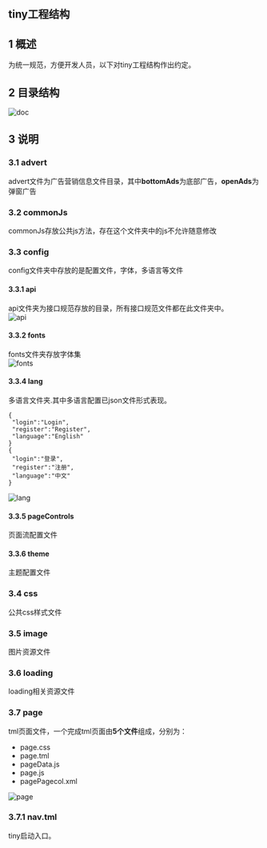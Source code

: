 ## tiny工程结构 

## 1 概述  
为统一规范，方便开发人员，以下对tiny工程结构作出约定。

## 2 目录结构    
![doc](/tml-doc.png) 

## 3 说明  
### 3.1 advert   
advert文件为广告营销信息文件目录，其中**bottomAds**为底部广告，**openAds**为弹窗广告  
### 3.2 commonJs  
commonJs存放公共js方法，存在这个文件夹中的js不允许随意修改  
### 3.3 config  
config文件夹中存放的是配置文件，字体，多语言等文件  
#### 3.3.1 api  
api文件夹为接口规范存放的目录，所有接口规范文件都在此文件夹中。  
![api](/tml-doc-api.jpg) 
#### 3.3.2 fonts  
fonts文件夹存放字体集  
![fonts](/tml-doc-fonts.jpg) 
#### 3.3.4 lang 
多语言文件夹.其中多语言配置已json文件形式表现。
  
 ```
 {
  "login":"Login",
  "register":"Register",
  "language":"English"
}
{
  "login":"登录",
  "register":"注册",
  "language":"中文"
}
 ```   
 ![lang](/tml-doc-lang.jpg) 
  
#### 3.3.5 pageControls
页面流配置文件    
#### 3.3.6 theme  
主题配置文件    
### 3.4 css 
公共css样式文件  
### 3.5 image  
图片资源文件  
### 3.6 loading  
loading相关资源文件  
### 3.7 page  
tml页面文件，一个完成tml页面由**5个文件**组成，分别为：  

* page.css
* page.tml
* pageData.js
* page.js
* pagePagecol.xml  

 ![page](/tml-doc-page.jpg) 
 
### 3.7.1 nav.tml
tiny启动入口。
 